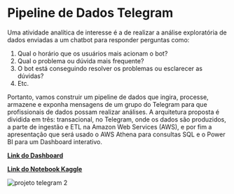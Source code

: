 # Pipeline de Dados Telegram

Uma atividade analítica de interesse é a de realizar a análise exploratória de dados enviadas a um chatbot para responder perguntas como:

1. Qual o horário que os usuários mais acionam o bot?
2. Qual o problema ou dúvida mais frequente?
3. O bot está conseguindo resolver os problemas ou esclarecer as dúvidas?
4. Etc.

Portanto, vamos construir um pipeline de dados que ingira, processe, armazene e exponha mensagens de um grupo do Telegram para que profissionais de dados possam realizar análises. A arquitetura proposta é dividida em três: transacional, no Telegram, onde os dados são produzidos, a parte de ingestão e ETL na Amazon Web Services (AWS), e por fim a apresentação que será usado o AWS Athena para consultas SQL e o Power BI para um Dashboard interativo.

**[Link do Dashboard](https://app.powerbi.com/view?r=eyJrIjoiOGNmYThhY2YtMzk0Zi00YmFmLTk1YjItNGYzYzVkNTQ0NmNkIiwidCI6ImEwZWJjZDRhLTg0N2ItNDFjMC1iYmYyLWUzNjNkZGMzN2Y5MiJ9)**

**[Link do Notebook Kaggle](https://www.kaggle.com/code/josumorfim/pipeline-de-dados-telegram-aws-power-bi)**

![projeto telegram 2](https://github.com/JosueMorfim/Analise_Credito_SQL/assets/141301164/4c08838a-44b3-4bde-8c60-d2d0f27637d4)


